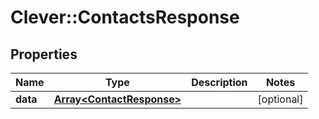# Clever::ContactsResponse

## Properties
Name | Type | Description | Notes
------------ | ------------- | ------------- | -------------
**data** | [**Array&lt;ContactResponse&gt;**](ContactResponse.md) |  | [optional] 


